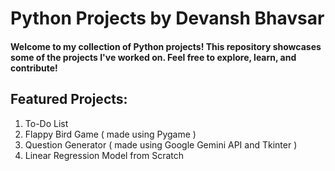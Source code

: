 # Python Projects by Devansh Bhavsar

#### Welcome to my collection of Python projects! This repository showcases some of the projects I've worked on. Feel free to explore, learn, and contribute!

## Featured Projects:

1. To-Do List
2. Flappy Bird Game ( made using Pygame )
3. Question Generator ( made using Google Gemini API and Tkinter )
4. Linear Regression Model from Scratch
<!---
CluxOP/CluxOP is a ✨ special ✨ repository because its `README.md` (this file) appears on your GitHub profile.
You can click the Preview link to take a look at your changes.
--->
